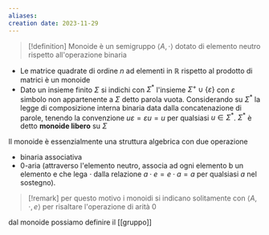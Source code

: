 ```yaml
---
aliases: 
creation date: 2023-11-29
---
```


> [!definition]
> Monoide è un semigruppo $\left< A, \cdot \right>$ dotato di elemento neutro rispetto all'operazione binaria


- Le matrice quadrate di ordine $n$ ad elementi in $\mathbb{R}$ rispetto al prodotto di matrici è un monoide
- Dato un insieme finito $\Sigma$ si indichi con $\Sigma^*$ l'insieme $\Sigma^+ \cup \{ \varepsilon \}$ con $\varepsilon$ simbolo non appartenente a $\Sigma$ detto parola vuota.
  Considerando su $\Sigma^*$ la legge di composizione interna binaria data dalla concatenazione di parole, tenendo la convenzione $u\varepsilon = \varepsilon u=u$ per qualsiasi $u \in \Sigma^*$. $\Sigma^*$ è detto **monoide libero** su $\Sigma$

Il monoide è essenzialmente una struttura algebrica con due operazione
- binaria associativa
- 0-aria (attraverso l'elemento neutro, associa ad ogni elemento b un elemento e che lega $\cdot$ dalla relazione $a \cdot e = e \cdot a = a$ per qualsiasi $a$ nel sostegno).

>[!remark]
>per questo motivo i monoidi si indicano solitamente con $\left< A, \cdot, e \right>$ per risaltare l'operazione di arità 0


dal monoide possiamo definire il [[gruppo]]